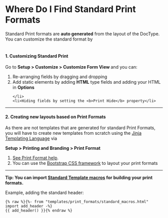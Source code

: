 <!-- add-breadcrumbs -->
# Where Do I Find Standard Print Formats

Standard Print formats are <b>auto generated</b> from the layout of the DocType. You can customize the standard format by
<br>
<br>

<h4>1. Customizing Standard Print</h4>
Go to <b>Setup &gt; Customize &gt; Customize Form View </b>and you can:
<br>
<ol>
    <li>Re-arranging fields by dragging and dropping</li>
    <li>Add static elements by adding <b>HTML</b> type fields and adding your HTML in <b>Options</b>

    </li>
    <li>Hiding fields by setting the <b>Print Hide</b> property</li>
</ol>
<hr>

<h4>2. Creating new layouts based on Print Formats</h4>

<p>As there are not templates that are generated for standard Print Formats, you will have to create new templates from scratch using the <a href="http://jinja.pocoo.org/" target="_blank">Jinja Templating Language</a> via</p>
<p><b>Setup &gt; Printing and Branding &gt; Print Format</b>

</p>
<ol>
    <li><a href="https://epaas.com/user-guide/customize-epaas/print-format" target="_blank">See Print Format help</a>.
        <br>
    </li>
    <li>You can use the <a href="http://getbootstrap.com" target="_blank">Bootstrap CSS framework</a> to layout your print formats
        <br>
    </li>
</ol>
<hr>
<p><b>Tip: You can import <a href="https://github.com/dataent/dataent/blob/develop/dataent/templates/print_formats/standard_macros.html" target="_blank">Standard Template macros</a> for building your print formats.</b>

</p>
<p>Example, adding the standard header:
    <br>
</p>
<pre><code>{% raw %}{%- from "templates/print_formats/standard_macros.html" import add_header -%}
{{ add_header() }}{% endraw %}
</code></pre>
